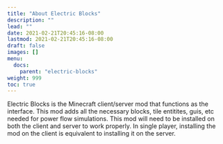 ```yaml
---
title: "About Electric Blocks"
description: ""
lead: ""
date: 2021-02-21T20:45:16-08:00
lastmod: 2021-02-21T20:45:16-08:00
draft: false
images: []
menu: 
  docs:
    parent: "electric-blocks"
weight: 999
toc: true
---
```

Electric Blocks is the Minecraft client/server mod that functions as the interface. This mod adds all the necessary blocks, tile entitites, guis, etc needed for power flow simulations. This mod will need to be installed on both the client and server to work properly. In single player, installing the mod on the client is equivalent to installing it on the server.